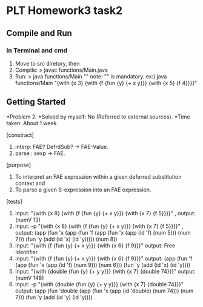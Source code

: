 # PLT Homework3 task2

## Compile and Run

### In Terminal and cmd
1. Move to src diretory, then
2. Compile: > javac functions/Main.java
3. Run: > java functions/Main ""
note: "" is mandatory. ex:) java functions/Main "{with {x 3} {with {f {fun {y} {+ x y}}} {with {x 5} {f 4}}}}"


## Getting Started
*Problem 2:
*Solved by myself: No (Referred to external sources).
*Time taken: About 1 week.

[constract]
1. interp: FAE? DefrdSub? -> FAE-Value.
2. parse : sexp -> FAE.

[purpose] 
1. To interpret an FAE expression within a given deferred substitution context and
2. To parse a given S-expression into an FAE expression.

[tests]
1. input: "{with {x 8} {with {f {fun {y} {+ x y}}} {with {x 7} {f 5}}}}"   , output: (numV 13)
2. input: -p "{with {x 8} {with {f {fun {y} {+ x y}}} {with {x 7} {f 5}}}}"  , output: (app (fun 'x (app (fun 'f (app (fun 'x (app (id 'f) (num 5))) (num 7))) (fun 'y (add (id 'x) (id 'y))))) (num 8))
3. input: "{with {f {fun {y} {+ x y}}} {with {x 6} {f 9}}}"    output: Free Identifier
4. input: "{with {f {fun {y} {+ x y}}} {with {x 6} {f 9}}}"    output: (app (fun 'f (app (fun 'x (app (id 'f) (num 9))) (num 6))) (fun 'y (add (id 'x) (id 'y))))
5. input: "{with {double {fun {y} {+ y y}}} {with {x 7} {double 74}}}" output: (numV 148)
6. input: -p "{with {double {fun {y} {+ y y}}} {with {x 7} {double 74}}}" output: (app (fun 'double (app (fun 'x (app (id 'double) (num 74))) (num 7))) (fun 'y (add (id 'y) (id 'y))))

